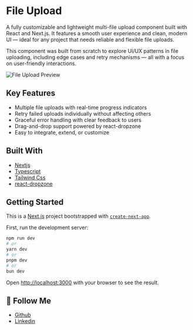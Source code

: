 # File Upload

A fully customizable and lightweight multi-file upload component built with React and Next.js. It features a smooth user experience and clean, modern UI — ideal for any project that needs reliable and flexible file uploads.

This component was built from scratch to explore UI/UX patterns in file uploading, including edge cases and retry mechanisms — all with a focus on user-friendly interactions.

![File Upload Preview](https://i.ibb.co/Ng0kLnNW/Screenshot-2025-07-12-123645.png)

##  Key Features
- Multiple file uploads with real-time progress indicators
- Retry failed uploads individually without affecting others
- Graceful error handling with clear feedback to users
- Drag-and-drop support powered by react-dropzone
- Easy to integrate, extend, or customize

##  Built With
- [Nextjs](https://nextjs.org/docs)
- [Typescript](https://www.typescriptlang.org/)
- [Tailwind Css](https://tailwindcss.com/)
- [react-dropzone](https://react-dropzone.js.org/)


## Getting Started

This is a [Next.js](https://nextjs.org) project bootstrapped with [`create-next-app`](https://nextjs.org/docs/app/api-reference/cli/create-next-app).

First, run the development server:

```bash
npm run dev
# or
yarn dev
# or
pnpm dev
# or
bun dev
```

Open [http://localhost:3000](http://localhost:3000) with your browser to see the result.

## 🔗 Follow Me
- [Github](https://github.com/tkahmedkamal)
- [Linkedin](https://www.linkedin.com/in/tkahmedkamal/)

